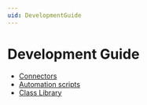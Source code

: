 ```yaml
---
uid: DevelopmentGuide
---
```


# Development Guide

- [Connectors](xref:Introduction)
- [Automation scripts](xref:AutomationDevGuideIndex)
- [Class Library](xref:ClassLibraryIntroduction)
